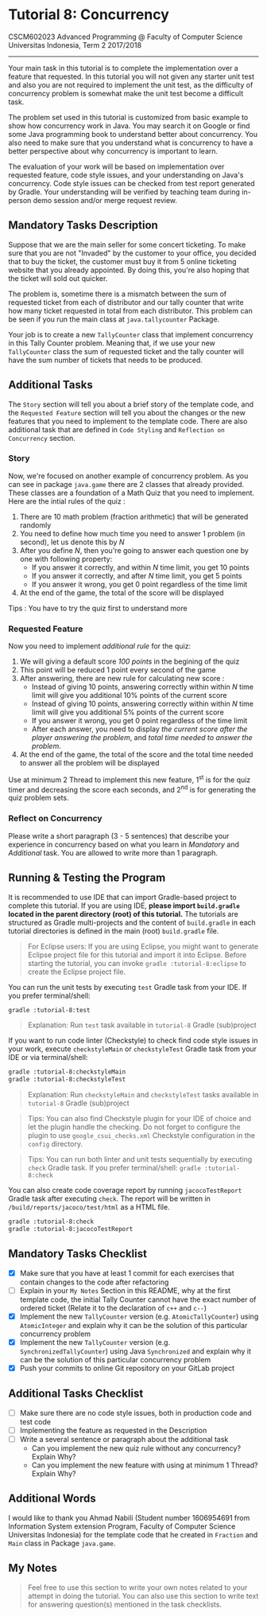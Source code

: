 # Tutorial 8: Concurrency

CSCM602023 Advanced Programming @ Faculty of Computer Science Universitas
Indonesia, Term 2 2017/2018

* * *

Your main task in this tutorial is to complete the implementation over a feature
that requested. In this tutorial you will not given any starter unit test and also 
you are not required to implement the unit test, as the difficulty of concurrency problem
is somewhat make the unit test become a difficult task.

The problem set used in this tutorial is customized from basic example to show
how concurrency work in Java. You may search it on Google or find some Java 
programming book to understand better about concurrency. You also need to make
sure that you understand what is concurrency to have a better perspective about
why concurrency is important to learn. 

The evaluation of your work will be based on implementation over requested feature,
code style issues, and your understanding on Java's concurrency. 
Code style issues can be checked from test report generated by Gradle. 
Your understanding will be verified by teaching team during in-person demo 
session and/or merge request review.

## Mandatory Tasks Description

Suppose that we are the main seller for some concert ticketing. To make sure
that you are not "Invaded" by the customer to your office, you decided that to
buy the ticket, the customer must buy it from 5 online ticketing website that
you already appointed. By doing this, you're also hoping that the ticket will
sold out quicker.

The problem is, sometime there is a mismatch between the sum of requested ticket
from each of distributor and our tally counter that write how many ticket requested
in total from each distributor. This problem can be seen if you run the main class
at `java.tallycounter` Package.

Your job is to create a new `TallyCounter` class that implement concurrency in
this Tally Counter problem. Meaning that, if we use your new `TallyCounter` class
the sum of requested ticket and the tally counter will have the sum number of tickets
that needs to be produced.


## Additional Tasks 

The `Story` section will tell you about a brief story of the template code, and
the `Requested Feature` section will tell you about the changes or the new features that you 
need to implement to the template code. There are also additional task 
that are defined in `Code Styling` and `Reflection on Concurrency` section.


### Story

Now, we're focused on another example of concurrency problem. As you can see
in package `java.game` there are 2 classes that already provided. These classes
are a foundation of a Math Quiz that you need to implement. Here are the intial rules of
the quiz :

1. There are 10 math problem (fraction arithmetic) that will be generated randomly
1. You need to define how much time you need to answer 1 problem (in second), let us denote this by *N*
1. After you define *N*, then you're going to answer each question one by one with following property:
    - If you answer it correctly, and within *N* time limit, you get 10 points
    - If you answer it correctly, and after *N* time limit, you get 5 points
    - If you answer it wrong, you get 0 point regardless of the time limit
1. At the end of the game, the total of the score will be displayed

Tips : You have to try the quiz first to understand more

### Requested Feature

Now you need to implement *additional rule* for the quiz:

1. We will giving a default score *100 points* in the begining of the quiz
1. This point will be reduced 1 point every second of the game
1. After answering, there are new rule for calculating new score :
    - Instead of giving 10 points, answering correctly within within *N* time limit
    will give you additional 10% points of the current score
    - Instead of giving 10 points, answering correctly within within *N* time limit
    will give you additional 5% points of the current score
    - If you answer it wrong, you get 0 point regardless of the time limit
    - After each answer, you need to display *the current score after the player answering the problem*,
    and *total time needed to answer the problem*.
1.  At the end of the game, the total of the score and the total time needed to answer all
the problem will be displayed

Use at minimum 2 Thread to implement this new feature, 1<sup>st</sup> is for the
quiz timer and decreasing the score each seconds, and 2<sup>nd</sup> is for 
generating the quiz problem sets.
 
### Reflect on Concurrency

Please write a short paragraph (3 - 5 sentences) that describe your experience
in concurrency based on what you learn in *Mandatory* and  *Additional* task. 
You are allowed to write more than 1 paragraph.

## Running & Testing the Program

It is recommended to use IDE that can import Gradle-based project to complete this
tutorial. If you are using IDE, **please import `build.gradle` located in the
parent directory (root) of this tutorial.** The tutorials are structured as
Gradle multi-projects and the content of `build.gradle` in each tutorial
directories is defined in the main (root) `build.gradle` file.

> For Eclipse users: If you are using Eclipse, you might want to generate
> Eclipse project file for this tutorial and import it into Eclipse.
> Before starting the tutorial, you can invoke `gradle :tutorial-8:eclipse`
> to create the Eclipse project file.

You can run the unit tests by executing `test` Gradle task from your IDE. If you
prefer terminal/shell:

```bash
gradle :tutorial-8:test
```

> Explanation: Run `test` task available in `tutorial-8` Gradle (sub)project

If you want to run code linter (Checkstyle) to check find code style issues in
your work, execute `checkstyleMain` or `checkstyleTest` Gradle task from your IDE
or via terminal/shell:

```bash
gradle :tutorial-8:checkstyleMain
gradle :tutorial-8:checkstyleTest
```

> Explanation: Run `checkstyleMain` and `checkstyleTest` tasks available in
> `tutorial-8` Gradle (sub)project

> Tips: You can also find Checkstyle plugin for your IDE of choice and let
> the plugin handle the checking. Do not forget to configure the plugin to
> use `google_csui_checks.xml` Checkstyle configuration in the `config`
> directory.

> Tips: You can run both linter and unit tests sequentially by executing `check`
> Gradle task. If you prefer terminal/shell: `gradle :tutorial-8:check`

You can also create code coverage report by running `jacocoTestReport` Gradle
task after executing `check`. The report will be written in
`/build/reports/jacoco/test/html` as a HTML file.

```bash
gradle :tutorial-8:check
gradle :tutorial-8:jacocoTestReport
```

## Mandatory Tasks Checklist

- [x] Make sure that you have at least 1 commit for each exercises that contain
changes to the code after refactoring
- [ ] Explain in your `My Notes` Section in this README, why at the first template code,
the initial Tally Counter cannot have the exact number of ordered ticket (Relate it to
the declaration of `c++` and `c--`)
- [x] Implement the new `TallyCounter` version (e.g. `AtomicTallyCounter`) using 
`AtomicInteger` and explain why it can be the solution of this particular concurrency 
problem
- [x] Implement the new `TallyCounter` version (e.g. `SynchronizedTallyCounter`) using Java
`Synchronized` and explain why it can be the solution of this particular concurrency 
problem
- [x] Push your commits to online Git repository on your GitLab project

## Additional Tasks Checklist

- [ ] Make sure there are no code style issues, both in production code and
test code
- [ ] Implementing the feature as requested in the Description
- [ ] Write a several sentence or paragraph about the additional task
    - Can you implement the new quiz rule without any concurrency? Explain Why?
    - Can you implement the new feature with using at minimum 1 Thread? Explain Why?

## Additional Words

I would like to thank you Ahmad Nabili (Student number 1606954691 from Information System 
extension Program, Faculty of Computer Science Universitas Indonesia) 
for the template code that he created in `Fraction` and `Main` class in Package `java.game`.

## My Notes

> Feel free to use this section to write your own notes related to your attempt
> in doing the tutorial. You can also use this section to write text for
> answering question(s) mentioned in the task checklists.
